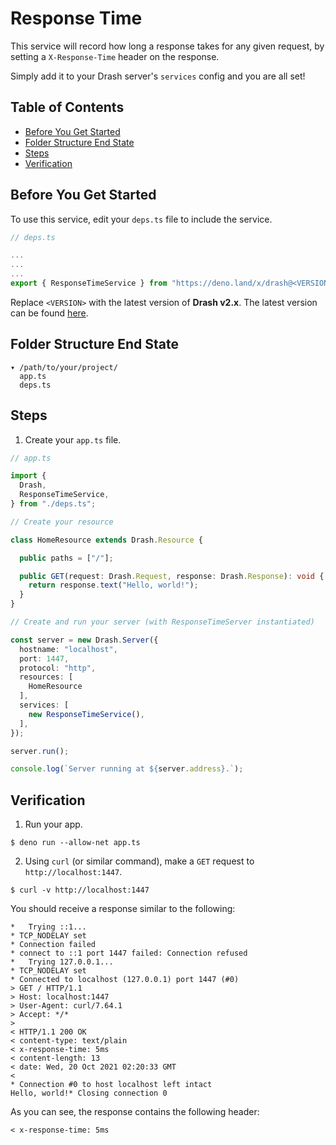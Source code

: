 # Response Time

This service will record how long a response takes for any given request, by setting a `X-Response-Time` header on the response.

Simply add it to your Drash server's `services` config and you are all set!

## Table of Contents

- [Before You Get Started](#before-you-get-started)
- [Folder Structure End State](#folder-structure-end-state)
- [Steps](#configuration)
- [Verification](#verification)

## Before You Get Started

To use this service, edit your `deps.ts` file to include the service.

```typescript
// deps.ts

...
...
...
export { ResponseTimeService } from "https://deno.land/x/drash@<VERSION>/src/services/response_time/response_time.ts";
```

Replace `<VERSION>` with the latest version of **Drash v2.x**. The latest version can be found [here](https://github.com/drashland/drash/releases/latest).

## Folder Structure End State

```text
▾ /path/to/your/project/
  app.ts
  deps.ts
```

## Steps

1. Create your `app.ts` file.

```typescript
// app.ts

import {
  Drash,
  ResponseTimeService,
} from "./deps.ts";

// Create your resource

class HomeResource extends Drash.Resource {

  public paths = ["/"];

  public GET(request: Drash.Request, response: Drash.Response): void {
    return response.text("Hello, world!");
  }
}

// Create and run your server (with ResponseTimeServer instantiated)

const server = new Drash.Server({
  hostname: "localhost",
  port: 1447,
  protocol: "http",
  resources: [
    HomeResource
  ],
  services: [
    new ResponseTimeService(),
  ],
});

server.run();

console.log(`Server running at ${server.address}.`);
```

## Verification

1. Run your app.

  ```shell
  $ deno run --allow-net app.ts
  ```

2. Using `curl` (or similar command), make a `GET` request to `http://localhost:1447`.

  ```shell
  $ curl -v http://localhost:1447
  ```

  You should receive a response similar to the following:

  ```text
  *   Trying ::1...
  * TCP_NODELAY set
  * Connection failed
  * connect to ::1 port 1447 failed: Connection refused
  *   Trying 127.0.0.1...
  * TCP_NODELAY set
  * Connected to localhost (127.0.0.1) port 1447 (#0)
  > GET / HTTP/1.1
  > Host: localhost:1447
  > User-Agent: curl/7.64.1
  > Accept: */*
  >
  < HTTP/1.1 200 OK
  < content-type: text/plain
  < x-response-time: 5ms
  < content-length: 13
  < date: Wed, 20 Oct 2021 02:20:33 GMT
  <
  * Connection #0 to host localhost left intact
  Hello, world!* Closing connection 0
  ```

  As you can see, the response contains the following header:

  ```text
  < x-response-time: 5ms
  ```
